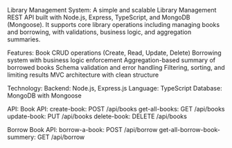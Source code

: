 Library Management System:
    A simple and scalable Library Management REST API built with Node.js, Express, TypeScript, and
    MongoDB (Mongoose). It supports core library operations including managing books and borrowing, with
    validations, business logic, and aggregation summaries.

Features:
    Book CRUD operations (Create, Read, Update, Delete)
    Borrowing system with business logic enforcement
    Aggregation-based summary of borrowed books
    Schema validation and error handling
    Filtering, sorting, and limiting results
    MVC architecture with clean structure

Technology: 
    Backend: Node.js, Express.js
    Language: TypeScript
    Database: MongoDB with Mongoose

API:
Book API:
create-book:  POST /api/books
get-all-books:  GET /api/books
update-book:  PUT /api/books
delete-book:  DELETE /api/books

Borrow Book API:
borrow-a-book: POST /api/borrow
get-all-borrow-book-summery: GET /api/borrow
